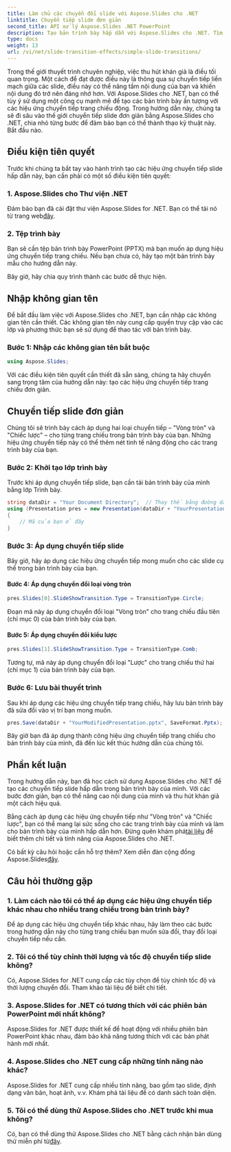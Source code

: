 ```yaml
---
title: Làm chủ các chuyển đổi slide với Aspose.Slides cho .NET
linktitle: Chuyển tiếp slide đơn giản
second_title: API xử lý Aspose.Slides .NET PowerPoint
description: Tạo bản trình bày hấp dẫn với Aspose.Slides cho .NET. Tìm hiểu cách áp dụng hiệu ứng chuyển tiếp trang chiếu động một cách dễ dàng.
type: docs
weight: 13
url: /vi/net/slide-transition-effects/simple-slide-transitions/
---
```


Trong thế giới thuyết trình chuyên nghiệp, việc thu hút khán giả là điều tối quan trọng. Một cách để đạt được điều này là thông qua sự chuyển tiếp liền mạch giữa các slide, điều này có thể nâng tầm nội dung của bạn và khiến nội dung đó trở nên đáng nhớ hơn. Với Aspose.Slides cho .NET, bạn có thể tùy ý sử dụng một công cụ mạnh mẽ để tạo các bản trình bày ấn tượng với các hiệu ứng chuyển tiếp trang chiếu động. Trong hướng dẫn này, chúng ta sẽ đi sâu vào thế giới chuyển tiếp slide đơn giản bằng Aspose.Slides cho .NET, chia nhỏ từng bước để đảm bảo bạn có thể thành thạo kỹ thuật này. Bắt đầu nào.

## Điều kiện tiên quyết

Trước khi chúng ta bắt tay vào hành trình tạo các hiệu ứng chuyển tiếp slide hấp dẫn này, bạn cần phải có một số điều kiện tiên quyết:

### 1. Aspose.Slides cho Thư viện .NET

 Đảm bảo bạn đã cài đặt thư viện Aspose.Slides for .NET. Bạn có thể tải nó từ trang web[đây](https://releases.aspose.com/slides/net/).

### 2. Tệp trình bày

Bạn sẽ cần tệp bản trình bày PowerPoint (PPTX) mà bạn muốn áp dụng hiệu ứng chuyển tiếp trang chiếu. Nếu bạn chưa có, hãy tạo một bản trình bày mẫu cho hướng dẫn này.

Bây giờ, hãy chia quy trình thành các bước dễ thực hiện.

## Nhập không gian tên

Để bắt đầu làm việc với Aspose.Slides cho .NET, bạn cần nhập các không gian tên cần thiết. Các không gian tên này cung cấp quyền truy cập vào các lớp và phương thức bạn sẽ sử dụng để thao tác với bản trình bày.

### Bước 1: Nhập các không gian tên bắt buộc

```csharp
using Aspose.Slides;
```

Với các điều kiện tiên quyết cần thiết đã sẵn sàng, chúng ta hãy chuyển sang trọng tâm của hướng dẫn này: tạo các hiệu ứng chuyển tiếp trang chiếu đơn giản.

## Chuyển tiếp slide đơn giản

Chúng tôi sẽ trình bày cách áp dụng hai loại chuyển tiếp – "Vòng tròn" và "Chiếc lược" – cho từng trang chiếu trong bản trình bày của bạn. Những hiệu ứng chuyển tiếp này có thể thêm nét tinh tế năng động cho các trang trình bày của bạn.

### Bước 2: Khởi tạo lớp trình bày

Trước khi áp dụng chuyển tiếp slide, bạn cần tải bản trình bày của mình bằng lớp Trình bày.

```csharp
string dataDir = "Your Document Directory";  // Thay thế bằng đường dẫn thư mục của bạn
using (Presentation pres = new Presentation(dataDir + "YourPresentation.pptx"))
{
    // Mã của bạn ở đây
}
```

### Bước 3: Áp dụng chuyển tiếp slide

Bây giờ, hãy áp dụng các hiệu ứng chuyển tiếp mong muốn cho các slide cụ thể trong bản trình bày của bạn.

#### Bước 4: Áp dụng chuyển đổi loại vòng tròn

```csharp
pres.Slides[0].SlideShowTransition.Type = TransitionType.Circle;
```

Đoạn mã này áp dụng chuyển đổi loại "Vòng tròn" cho trang chiếu đầu tiên (chỉ mục 0) của bản trình bày của bạn.

#### Bước 5: Áp dụng chuyển đổi kiểu lược

```csharp
pres.Slides[1].SlideShowTransition.Type = TransitionType.Comb;
```

Tương tự, mã này áp dụng chuyển đổi loại "Lược" cho trang chiếu thứ hai (chỉ mục 1) của bản trình bày của bạn.

### Bước 6: Lưu bài thuyết trình

Sau khi áp dụng các hiệu ứng chuyển tiếp trang chiếu, hãy lưu bản trình bày đã sửa đổi vào vị trí bạn mong muốn.

```csharp
pres.Save(dataDir + "YourModifiedPresentation.pptx", SaveFormat.Pptx);
```

Bây giờ bạn đã áp dụng thành công hiệu ứng chuyển tiếp trang chiếu cho bản trình bày của mình, đã đến lúc kết thúc hướng dẫn của chúng tôi.

## Phần kết luận

Trong hướng dẫn này, bạn đã học cách sử dụng Aspose.Slides cho .NET để tạo các chuyển tiếp slide hấp dẫn trong bản trình bày của mình. Với các bước đơn giản, bạn có thể nâng cao nội dung của mình và thu hút khán giả một cách hiệu quả.

 Bằng cách áp dụng các hiệu ứng chuyển tiếp như "Vòng tròn" và "Chiếc lược", bạn có thể mang lại sức sống cho các trang trình bày của mình và làm cho bản trình bày của mình hấp dẫn hơn. Đừng quên khám phá[tài liệu](https://reference.aspose.com/slides/net/) để biết thêm chi tiết và tính năng của Aspose.Slides cho .NET.

 Có bất kỳ câu hỏi hoặc cần hỗ trợ thêm? Xem diễn đàn cộng đồng Aspose.Slides[đây](https://forum.aspose.com/).

## Câu hỏi thường gặp

### 1. Làm cách nào tôi có thể áp dụng các hiệu ứng chuyển tiếp khác nhau cho nhiều trang chiếu trong bản trình bày?
Để áp dụng các hiệu ứng chuyển tiếp khác nhau, hãy làm theo các bước trong hướng dẫn này cho từng trang chiếu bạn muốn sửa đổi, thay đổi loại chuyển tiếp nếu cần.

### 2. Tôi có thể tùy chỉnh thời lượng và tốc độ chuyển tiếp slide không?
Có, Aspose.Slides for .NET cung cấp các tùy chọn để tùy chỉnh tốc độ và thời lượng chuyển đổi. Tham khảo tài liệu để biết chi tiết.

### 3. Aspose.Slides for .NET có tương thích với các phiên bản PowerPoint mới nhất không?
Aspose.Slides for .NET được thiết kế để hoạt động với nhiều phiên bản PowerPoint khác nhau, đảm bảo khả năng tương thích với các bản phát hành mới nhất.

### 4. Aspose.Slides cho .NET cung cấp những tính năng nào khác?
Aspose.Slides for .NET cung cấp nhiều tính năng, bao gồm tạo slide, định dạng văn bản, hoạt ảnh, v.v. Khám phá tài liệu để có danh sách toàn diện.

### 5. Tôi có thể dùng thử Aspose.Slides cho .NET trước khi mua không?
 Có, bạn có thể dùng thử Aspose.Slides cho .NET bằng cách nhận bản dùng thử miễn phí từ[đây](https://releases.aspose.com/).
